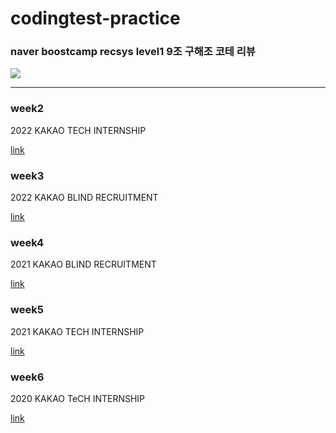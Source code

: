 # codingtest-practice
### naver boostcamp recsys level1 9조 구해조 코테 리뷰
<img src="https://img.shields.io/badge/python-3776AB?style=for-the-badge&logo=python&logoColor=white">

---

### week2
2022 KAKAO TECH INTERNSHIP

[link](https://school.programmers.co.kr/learn/challenges?page=1&partIds=31236)
### week3
2022 KAKAO BLIND RECRUITMENT

[link](https://school.programmers.co.kr/learn/challenges?page=1&partIds=25448)
### week4
2021 KAKAO BLIND RECRUITMENT

[link](https://school.programmers.co.kr/learn/challenges?page=1&partIds=20069)
### week5
2021 KAKAO TECH INTERNSHIP

[link](https://school.programmers.co.kr/learn/challenges?page=1&partIds=22586)

### week6
2020 KAKAO TeCH INTERNSHIP

[link](https://school.programmers.co.kr/learn/challenges?page=1&partIds=18498)
